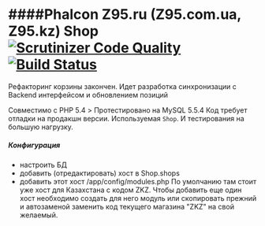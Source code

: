 ####Phalcon Z95.ru (Z95.com.ua, Z95.kz) Shop
[![Scrutinizer Code Quality](https://scrutinizer-ci.com/g/stanislav-web/Phalcon/badges/quality-score.png?b=Test)](https://scrutinizer-ci.com/g/stanislav-web/Phalcon/?branch=Test) [![Build Status](https://scrutinizer-ci.com/g/stanislav-web/Phalcon/badges/build.png?b=Test)](https://scrutinizer-ci.com/g/stanislav-web/Phalcon/build-status/Test)
=======

Рефакторинг корзины закончен.
Идет разработка синхронизации с Backend  интерфейсом и обновлением позиций

Совместимо с PHP 5.4 > 
Протестировано на MySQL 5.5.4 
Код требует отладки на продакшн версии. Используемая `Shop`. И тестирования на большую нагрузку.

##### Конфигурация
- настроить БД
- добавить (отредактировать) хост в Shop.shops
- добавить этот хост /app/config/modules.php
По умолчанию там стоит уже хост для Казахстана с кодом ZKZ.
Чтобы добавить еще один хост необходимо создать для него модуль или скопировать прежний и автозаменой заменить код текущего магазина "ZKZ" на свой желаемый.
